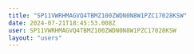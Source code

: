 ```yaml
---
title: "SP11VWRHMAGVQ4TBMZ100ZWDN0N8W1PZC17028KSW"
date: 2024-07-21T18:45:53.008Z
user: SP11VWRHMAGVQ4TBMZ100ZWDN0N8W1PZC17028KSW
layout: "users"
---
```

    